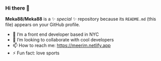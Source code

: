 ### Hi there 👋


**Meka88/Meka88** is a ✨ _special_ ✨ repository because its `README.md` (this file) appears on your GitHub profile.

- 🔭 I’m a front end developer based in NYC
- 👯 I’m looking to collaborate with cool developers
- 📫 How to reach me: https://meerim.netlify.app
- ⚡ Fun fact: love sports


